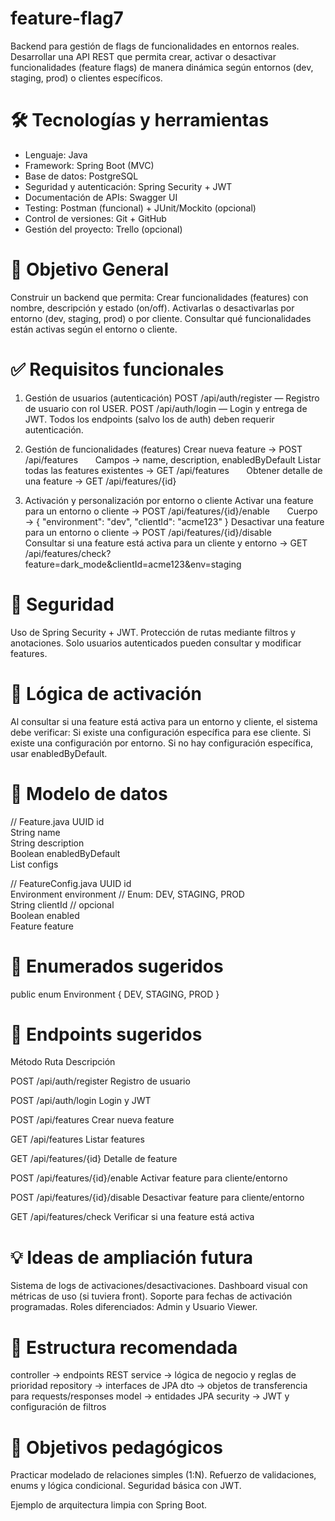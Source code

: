 # feature-flag7
Backend para gestión de flags de funcionalidades en entornos reales. Desarrollar una API REST que permita crear, activar o desactivar funcionalidades (feature flags) de manera dinámica según entornos (dev, staging, prod) o clientes específicos.

# 🛠️ Tecnologías y herramientas

- Lenguaje: Java 
- Framework: Spring Boot (MVC)
- Base de datos: PostgreSQL
- Seguridad y autenticación: Spring Security + JWT
- Documentación de APIs: Swagger UI
- Testing: Postman (funcional) + JUnit/Mockito (opcional)
- Control de versiones: Git + GitHub
- Gestión del proyecto: Trello (opcional)

# 🎯 Objetivo General

Construir un backend que permita:
Crear funcionalidades (features) con nombre, descripción y estado (on/off).
Activarlas o desactivarlas por entorno (dev, staging, prod) o por cliente.
Consultar qué funcionalidades están activas según el entorno o cliente.

# ✅ Requisitos funcionales

1. Gestión de usuarios (autenticación)
POST /api/auth/register — Registro de usuario con rol USER.
POST /api/auth/login — Login y entrega de JWT.
Todos los endpoints (salvo los de auth) deben requerir autenticación.

2. Gestión de funcionalidades (features)
Crear nueva feature → POST /api/features       
Campos → name, description, enabledByDefault
Listar todas las features existentes → GET /api/features       
Obtener detalle de una feature → GET /api/features/{id}

3. Activación y personalización por entorno o cliente
Activar una feature para un entorno o cliente → POST /api/features/{id}/enable       
Cuerpo → { "environment": "dev", "clientId": "acme123" }
Desactivar una feature para un entorno o cliente → POST /api/features/{id}/disable       
Consultar si una feature está activa para un cliente y entorno → GET /api/features/check?feature=dark_mode&clientId=acme123&env=staging

# 🔐 Seguridad

Uso de Spring Security + JWT.
Protección de rutas mediante filtros y anotaciones.
Solo usuarios autenticados pueden consultar y modificar features.

# 🧠 Lógica de activación

Al consultar si una feature está activa para un entorno y cliente, el sistema debe verificar:
Si existe una configuración específica para ese cliente.
Si existe una configuración por entorno.
Si no hay configuración específica, usar enabledByDefault.

# 🧱 Modelo de datos

// Feature.java
UUID id  
String name  
String description  
Boolean enabledByDefault  
List<FeatureConfig> configs  

// FeatureConfig.java
UUID id  
Environment environment // Enum: DEV, STAGING, PROD  
String clientId // opcional  
Boolean enabled  
Feature feature

# 📌 Enumerados sugeridos

public enum Environment {
    DEV, STAGING, PROD
}

# 🔁 Endpoints sugeridos

Método
Ruta
Descripción

POST
/api/auth/register
Registro de usuario

POST
/api/auth/login
Login y JWT

POST
/api/features
Crear nueva feature

GET
/api/features
Listar features

GET
/api/features/{id}
Detalle de feature

POST
/api/features/{id}/enable
Activar feature para cliente/entorno

POST
/api/features/{id}/disable
Desactivar feature para cliente/entorno

GET
/api/features/check
Verificar si una feature está activa

# 💡 Ideas de ampliación futura

Sistema de logs de activaciones/desactivaciones.
Dashboard visual con métricas de uso (si tuviera front).
Soporte para fechas de activación programadas.
Roles diferenciados: Admin y Usuario Viewer.

# 📁 Estructura recomendada

controller → endpoints REST
service → lógica de negocio y reglas de prioridad
repository → interfaces de JPA
dto → objetos de transferencia para requests/responses
model → entidades JPA
security → JWT y configuración de filtros

# 📌 Objetivos pedagógicos

Practicar modelado de relaciones simples (1:N).
Refuerzo de validaciones, enums y lógica condicional.
Seguridad básica con JWT.

Ejemplo de arquitectura limpia con Spring Boot.
